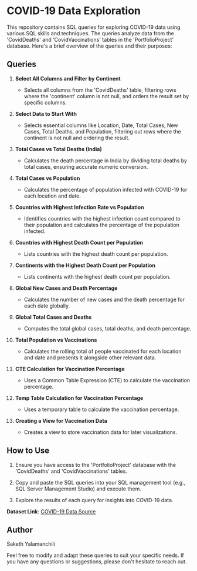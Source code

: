 # COVID-19 Data Exploration

This repository contains SQL queries for exploring COVID-19 data using various SQL skills and techniques. The queries analyze data from the 'CovidDeaths' and 'CovidVaccinations' tables in the 'PortfolioProject' database. Here's a brief overview of the queries and their purposes:

## Queries

1. **Select All Columns and Filter by Continent**
   - Selects all columns from the 'CovidDeaths' table, filtering rows where the 'continent' column is not null, and orders the result set by specific columns.

2. **Select Data to Start With**
   - Selects essential columns like Location, Date, Total Cases, New Cases, Total Deaths, and Population, filtering out rows where the continent is not null and ordering the result.

3. **Total Cases vs Total Deaths (India)**
   - Calculates the death percentage in India by dividing total deaths by total cases, ensuring accurate numeric conversion.

4. **Total Cases vs Population**
   - Calculates the percentage of population infected with COVID-19 for each location and date.

5. **Countries with Highest Infection Rate vs Population**
   - Identifies countries with the highest infection count compared to their population and calculates the percentage of the population infected.

6. **Countries with Highest Death Count per Population**
   - Lists countries with the highest death count per population.

7. **Continents with the Highest Death Count per Population**
   - Lists continents with the highest death count per population.

8. **Global New Cases and Death Percentage**
   - Calculates the number of new cases and the death percentage for each date globally.

9. **Global Total Cases and Deaths**
   - Computes the total global cases, total deaths, and death percentage.

10. **Total Population vs Vaccinations**
    - Calculates the rolling total of people vaccinated for each location and date and presents it alongside other relevant data.

11. **CTE Calculation for Vaccination Percentage**
    - Uses a Common Table Expression (CTE) to calculate the vaccination percentage.

12. **Temp Table Calculation for Vaccination Percentage**
    - Uses a temporary table to calculate the vaccination percentage.

13. **Creating a View for Vaccination Data**
    - Creates a view to store vaccination data for later visualizations.

## How to Use

1. Ensure you have access to the 'PortfolioProject' database with the 'CovidDeaths' and 'CovidVaccinations' tables.

2. Copy and paste the SQL queries into your SQL management tool (e.g., SQL Server Management Studio) and execute them.

3. Explore the results of each query for insights into COVID-19 data.

**Dataset Link**: [COVID-19 Data Source](https://ourworldindata.org/covid-deaths)

## Author

Saketh Yalamanchili

Feel free to modify and adapt these queries to suit your specific needs. If you have any questions or suggestions, please don't hesitate to reach out.
